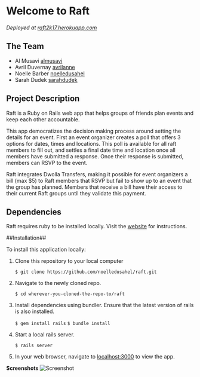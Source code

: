 # Welcome to Raft

*Deployed at [raft2k17.herokuapp.com](http://raft2k17.herokuapp.com/)*

## The Team

* Al Musavi [almusavi](https://github.com/almusavi)
* Avril Duvernay [avrilanne](https://github.com/avrilanne)
* Noelle Barber [noelledusahel](https://github.com/noelledusahel)
* Sarah Dudek [sarahdudek](https://github.com/sarahdudek)

## Project Description

Raft is a Ruby on Rails web app that helps groups of friends plan events and keep each other accountable. 

This app democratizes the decision making process around setting the details for an event. First an event organizer creates a poll that offers 3 options for dates, times and locations. This poll is available for all raft members to fill out, and settles a final date time and location once all members have submitted a response. Once their response is submitted, members can RSVP to the event. 

Raft integrates Dwolla Transfers, making it possible for event organizers a bill (max $5) to Raft members that RSVP but fail to show up to an event that the group has planned. Members that receive a bill have their access to their current Raft groups until they validate this payment. 

## Dependencies

Raft requires ruby to be installed locally. Visit the [website](https://www.ruby-lang.org/en/) for instructions.

##Installation##

To install this application locally:

1. Clone this repository to your local computer
    
    `$ git clone https://github.com/noelledusahel/raft.git`

2. Navigate to the newly cloned repo.
    
    `$ cd wherever-you-cloned-the-repo-to/raft`

3. Install dependencies using bundler. Ensure that the latest version of rails is also installed.
	
	`$ gem install rails`
    `$ bundle install`

4. Start a local rails server.
    
    `$ rails server` 

5. In your web browser, navigate to [localhost:3000](localhost:3000) to view the app.


**Screenshots**
![Screenshot](screenshot.png)



